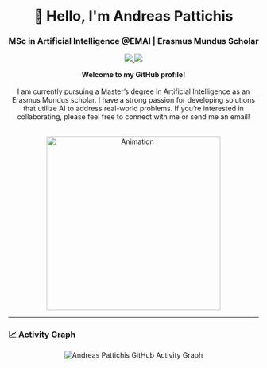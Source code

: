 <h1 align="center">👋 Hello, I'm Andreas Pattichis</h1>
<h3 align="center"> MSc in Artificial Intelligence @EMAI | Erasmus Mundus Scholar </h3>

<p align="center">
  <a href="https://www.linkedin.com/in/andreas-pattichis/">
    <img src="https://img.shields.io/badge/-LinkedIn-blue?style=for-the-badge&logo=Linkedin&logoColor=white"/>
  </a>
  <a href="mailto:andreas.pattichis@outlook.com">
    <img src="https://img.shields.io/badge/Email-D14836?style=for-the-badge&logo=Gmail&logoColor=white"/>
  </a>
</p>

<div align="center">
  <strong>Welcome to my GitHub profile!</strong>
    <br/><br/>
  I am currently pursuing a Master’s degree in Artificial Intelligence as an Erasmus Mundus scholar. I have a strong passion for developing solutions that utilize AI to address real-world problems. If you’re interested in collaborating, please feel free to connect with me or send me an email!
  <br/><br/>
</div>

<p align="center">
  <img src="https://github.com/Adam-pw/Adam-pw/blob/main/animation_500_kxa883sd.gif" width="350" alt="Animation"/>
</p>

---



### 📈 Activity Graph
<p align="center">
  <img src="https://github-readme-activity-graph.vercel.app/graph?username=andreas-pattichis&theme=dracula" alt="Andreas Pattichis GitHub Activity Graph"/>
</p>


